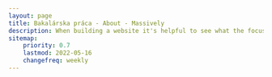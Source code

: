 ```yaml
---
layout: page
title: Bakalárska práca - About - Massively
description: When building a website it's helpful to see what the focus of your site is. This page is an example of how to show a website's focus.
sitemap:
    priority: 0.7
    lastmod: 2022-05-16
    changefreq: weekly
---
```

<!---## Motivácia k bakalárskej práci

**Predikcia časových radov pomocou metód strojového učenia v oblasti počítačovej bezpečnosti**

Vedúci práce: Mgr. Richard Staňa

Konzultant práce: RNDr. JUDr. Pavol Sokol, PhD.

Študent: Alex Gajdoš


&nbsp;&nbsp;&nbsp;&nbsp;&nbsp;&nbsp;Témou mojej bakalárskej práce je “Predikcia časových radov pomocou metód strojového učenia v oblasti počítačovej bezpečnosti.” Najťažšou úlohou bolo nájsť vhodnú tému, ktorá by ma bavila, a ktorú by som chcel napísať naozaj kvalitne. Taká téma bola predstavená na burze záverečných prác a hneď ma zaujala.

&nbsp;&nbsp;&nbsp;&nbsp;&nbsp;&nbsp;Sme generácia, ktorá už od detstva ide ruka v ruke s vývojom a posunom smart zariadení a slovo počítač je nám každému známe, tak aj ja som už od detstva inklinoval k počítačom a celkovo k elektronike. Spočiatku to boli len hry, ktoré vypĺňali nudne chvíle no časom prišla škola, ktorá mi ukázala iné možnosti využitia technológií a naučila ma základné veci na počítači. Počas vzdelávania som si osvojil aj základy kyberbezpečnosti, ktoré ma zaujali. To je hlavným dôvodom prečo som si vybral prácu u Riša.

&nbsp;&nbsp;&nbsp;&nbsp;&nbsp;&nbsp;Hlavnou motiváciou na výber tejto konkrétnej témy je to, že som v tomto roku absolvoval predmet “Úvod do neurónových sietí” ktorý vyučoval RNDr. Ľubomír Antoni, PhD., kde som získal základné informácie o neurónových sieťach a tieto informácie by som si chcel rozšíriť aj pomocou tejto bakalárskej prace.
Ďalším dôvodom bol priateľsky prístup vedúceho tejto bakalárskej práce, s ktorým som už mal tú česť a možnosť spolupracovať na viacerých projektoch v rámci Univerzity. Práca s Rišom bola vždy veľkým prínosom pre môj odborný rast a verím, že aj vďaka nemu sa mi podarí napísať a obhájiť najlepšiu bakalársku prácu.

--->

